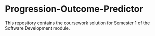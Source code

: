 # Progression-Outcome-Predictor
This repository contains the coursework solution for Semester 1 of the Software Development module.
